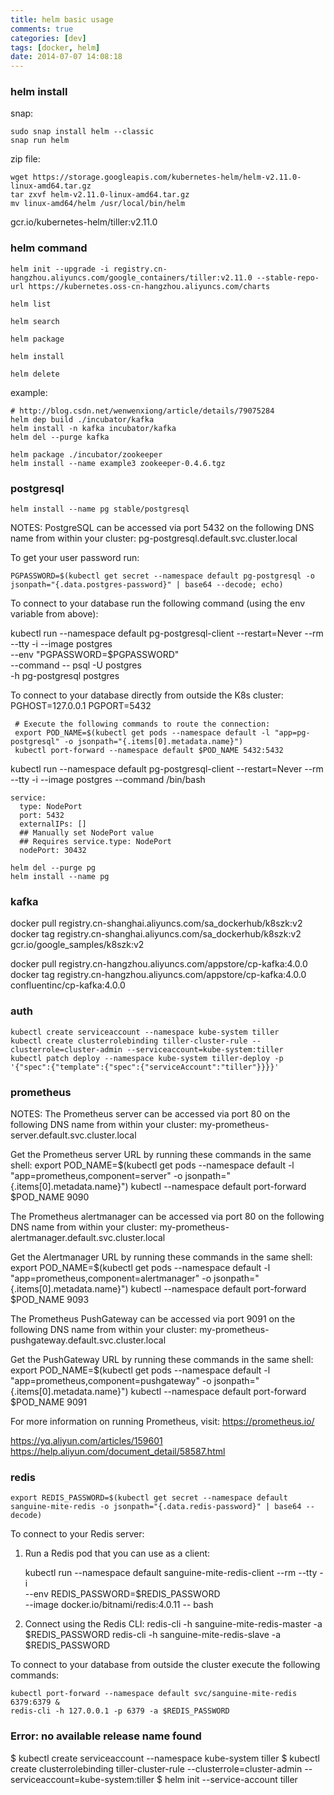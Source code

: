 ```yaml
---
title: helm basic usage
comments: true
categories: [dev]
tags: [docker, helm]
date: 2014-07-07 14:08:18
---
```


### helm install

snap:
```
sudo snap install helm --classic
snap run helm
```

zip file:
```
wget https://storage.googleapis.com/kubernetes-helm/helm-v2.11.0-linux-amd64.tar.gz
tar zxvf helm-v2.11.0-linux-amd64.tar.gz
mv linux-amd64/helm /usr/local/bin/helm
```


gcr.io/kubernetes-helm/tiller:v2.11.0

### helm command

```
helm init --upgrade -i registry.cn-hangzhou.aliyuncs.com/google_containers/tiller:v2.11.0 --stable-repo-url https://kubernetes.oss-cn-hangzhou.aliyuncs.com/charts

helm list

helm search

helm package

helm install

helm delete
```

example:

```
# http://blog.csdn.net/wenwenxiong/article/details/79075284
helm dep build ./incubator/kafka
helm install -n kafka incubator/kafka
helm del --purge kafka

helm package ./incubator/zookeeper
helm install --name example3 zookeeper-0.4.6.tgz
```

### postgresql

`helm install --name pg stable/postgresql`

NOTES:
PostgreSQL can be accessed via port 5432 on the following DNS name from within your cluster:
pg-postgresql.default.svc.cluster.local

To get your user password run:

    PGPASSWORD=$(kubectl get secret --namespace default pg-postgresql -o jsonpath="{.data.postgres-password}" | base64 --decode; echo)

To connect to your database run the following command (using the env variable from above):

   kubectl run --namespace default pg-postgresql-client --restart=Never --rm --tty -i --image postgres \
   --env "PGPASSWORD=$PGPASSWORD" \
   --command -- psql -U postgres \
   -h pg-postgresql postgres



To connect to your database directly from outside the K8s cluster:
     PGHOST=127.0.0.1
     PGPORT=5432

     # Execute the following commands to route the connection:
     export POD_NAME=$(kubectl get pods --namespace default -l "app=pg-postgresql" -o jsonpath="{.items[0].metadata.name}")
     kubectl port-forward --namespace default $POD_NAME 5432:5432


kubectl run --namespace default pg-postgresql-client --restart=Never --rm --tty -i --image postgres --command /bin/bash

```
service:
  type: NodePort
  port: 5432
  externalIPs: []
  ## Manually set NodePort value
  ## Requires service.type: NodePort
  nodePort: 30432

helm del --purge pg
helm install --name pg
```


### kafka

docker pull registry.cn-shanghai.aliyuncs.com/sa_dockerhub/k8szk:v2
docker tag registry.cn-shanghai.aliyuncs.com/sa_dockerhub/k8szk:v2 gcr.io/google_samples/k8szk:v2

docker pull registry.cn-hangzhou.aliyuncs.com/appstore/cp-kafka:4.0.0
docker tag registry.cn-hangzhou.aliyuncs.com/appstore/cp-kafka:4.0.0  confluentinc/cp-kafka:4.0.0


### auth

```
kubectl create serviceaccount --namespace kube-system tiller
kubectl create clusterrolebinding tiller-cluster-rule --clusterrole=cluster-admin --serviceaccount=kube-system:tiller
kubectl patch deploy --namespace kube-system tiller-deploy -p '{"spec":{"template":{"spec":{"serviceAccount":"tiller"}}}}'
```

### prometheus

NOTES:
The Prometheus server can be accessed via port 80 on the following DNS name from within your cluster:
my-prometheus-server.default.svc.cluster.local

Get the Prometheus server URL by running these commands in the same shell:
  export POD_NAME=$(kubectl get pods --namespace default -l "app=prometheus,component=server" -o jsonpath="{.items[0].metadata.name}")
  kubectl --namespace default port-forward $POD_NAME 9090

The Prometheus alertmanager can be accessed via port 80 on the following DNS name from within your cluster:
my-prometheus-alertmanager.default.svc.cluster.local

Get the Alertmanager URL by running these commands in the same shell:
  export POD_NAME=$(kubectl get pods --namespace default -l "app=prometheus,component=alertmanager" -o jsonpath="{.items[0].metadata.name}")
  kubectl --namespace default port-forward $POD_NAME 9093

The Prometheus PushGateway can be accessed via port 9091 on the following DNS name from within your cluster:
my-prometheus-pushgateway.default.svc.cluster.local


Get the PushGateway URL by running these commands in the same shell:
  export POD_NAME=$(kubectl get pods --namespace default -l "app=prometheus,component=pushgateway" -o jsonpath="{.items[0].metadata.name}")
  kubectl --namespace default port-forward $POD_NAME 9091

For more information on running Prometheus, visit:
https://prometheus.io/

https://yq.aliyun.com/articles/159601
https://help.aliyun.com/document_detail/58587.html

### redis

    export REDIS_PASSWORD=$(kubectl get secret --namespace default sanguine-mite-redis -o jsonpath="{.data.redis-password}" | base64 --decode)

To connect to your Redis server:

1. Run a Redis pod that you can use as a client:

   kubectl run --namespace default sanguine-mite-redis-client --rm --tty -i \
    --env REDIS_PASSWORD=$REDIS_PASSWORD \
   --image docker.io/bitnami/redis:4.0.11 -- bash

2. Connect using the Redis CLI:
   redis-cli -h sanguine-mite-redis-master -a $REDIS_PASSWORD
   redis-cli -h sanguine-mite-redis-slave -a $REDIS_PASSWORD

To connect to your database from outside the cluster execute the following commands:

    kubectl port-forward --namespace default svc/sanguine-mite-redis 6379:6379 &
    redis-cli -h 127.0.0.1 -p 6379 -a $REDIS_PASSWORD


### Error: no available release name found

$ kubectl create serviceaccount --namespace kube-system tiller
$ kubectl create clusterrolebinding tiller-cluster-rule --clusterrole=cluster-admin --serviceaccount=kube-system:tiller
$ helm init --service-account tiller
